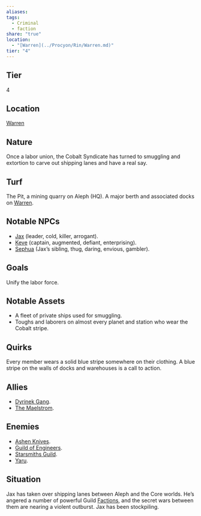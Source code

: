 ```yaml
---
aliases: 
tags:
  - Criminal
  - faction
share: "true"
location:
  - "[Warren](../Procyon/Rin/Warren.md)"
tier: "4"
---
```

## Tier

4

## Location

[Warren](../Procyon/Rin/Warren.md)

## Nature

Once a labor union, the Cobalt Syndicate has turned to smuggling and extortion to carve out shipping lanes and have a real say.

## Turf

The Pit, a mining quarry on Aleph (HQ). A major berth and associated docks on [Warren](../Procyon/Rin/Warren.md).

## Notable NPCs

- [Jax](Jax.md) (leader, cold, killer, arrogant).
- [Keve](Keve.md) (captain, augmented, defiant, enterprising).
- [Sephua](Sephua.md) (Jax’s sibling, thug, daring, envious, gambler).


## Goals

Unify the labor force.

## Notable Assets

- A fleet of private ships used for smuggling.
- Toughs and laborers on almost every planet and station who wear the Cobalt stripe.


## Quirks

Every member wears a solid blue stripe somewhere on their clothing. A blue stripe on the walls of docks and warehouses is a call to action.

## Allies

- [Dyrinek Gang](./Dyrinek%20Gang.md).
- [The Maelstrom](./The%20Maelstrom.md).


## Enemies

- [Ashen Knives](./Ashen%20Knives.md).
- [Guild of Engineers](./Guild%20of%20Engineers.md).
- [Starsmiths Guild](./Starsmiths%20Guild.md).
- [Yaru](./Yaru.md).


## Situation

Jax has taken over shipping lanes between Aleph and the Core worlds. He’s angered a number of powerful Guild [Factions](./index.md), and the secret wars between them are nearing a violent outburst. Jax has been stockpiling.
